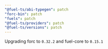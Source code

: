 ```yaml
---
"@fuel-ts/abi-typegen": patch
"forc-bin": patch
"fuels": patch
"@fuel-ts/providers": patch
"@fuel-ts/versions": patch
---
```


Upgrading forc to `0.32.2` and fuel-core to `0.15.1`
